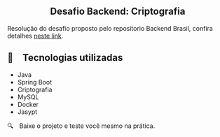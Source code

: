 <h2 align="center">
  Desafio Backend: Criptografia
</h2>

Resolução do desafio proposto pelo repositorio Backend Brasil, confira detalhes [neste link](https://github.com/backend-br/desafios/blob/master/cryptography/PROBLEM.md).

## :rocket: Tecnologias utilizadas

* Java
* Spring Boot
* Criptografia
* MySQL
* Docker
* Jasypt

:mag: Baixe o projeto e teste você mesmo na prática.